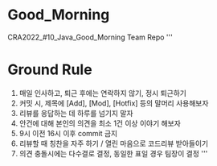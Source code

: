 # Good_Morning
CRA2022_#10_Java_Good_Morning Team Repo
'''
# Ground Rule
1. 매일 인사하고, 퇴근 후에는 연락하지 않기, 정시 퇴근하기
2. 커밋 시, 제목에 [Add], [Mod], [Hotfix] 등의 말머리 사용해보자
3. 리뷰를 응답하는 데 하루를 넘기지 말자
4. 안건에 대해 본인의 의견을 최소 1건 이상 이야기 해보자
5. 9시 이전 16시 이후 commit 금지
6. 리뷰할 때 칭찬을 자주 하기 / 열린 마음으로 코드리뷰 받아들이기
7. 의견 충돌시에는 다수결로 결정, 동일한 표일 경우 팀장이 결정
'''

